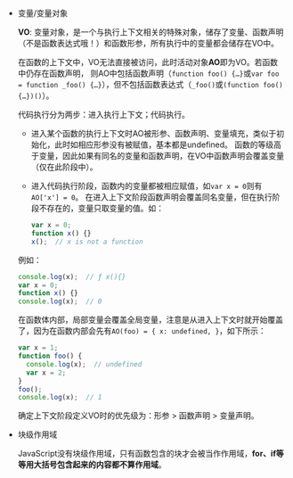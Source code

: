 - 变量/变量对象

  **VO**: 变量对象，是一个与执行上下文相关的特殊对象，储存了变量、函数声明（不是函数表达式哦！）和函数形参，所有执行中的变量都会储存在VO中。

  在函数的上下文中，VO无法直接被访问，此时活动对象**AO**即为VO。若函数中仍存在函数声明， 则AO中包括函数声明（`function foo() {…}`或`var foo = function _foo() {…}`），但不包括函数表达式（`_foo()`或`(function foo() {…})()`）。

  代码执行分为两步：进入执行上下文；代码执行。

  + 进入某个函数的执行上下文时AO被形参、函数声明、变量填充，类似于初始化，此时如相应形参没有被赋值，基本都是undefined。
    函数的等级高于变量，因此如果有同名的变量和函数声明，在VO中函数声明会覆盖变量（仅在此阶段中）。

  + 进入代码执行阶段，函数内的变量都被相应赋值，如`var x = 0`则有`AO['x'] = 0`。
    在进入上下文阶段函数声明会覆盖同名变量，但在执行阶段不存在的，变量只取变量的值。如：

    ```js
    var x = 0;
    function x() {}
    x();  // x is not a function
    ```

  例如：

  ```js
  console.log(x);  // ƒ x(){}
  var x = 0;
  function x() {}
  console.log(x);  // 0
  ```

  在函数体内部，局部变量会覆盖全局变量，注意是从进入上下文时就开始覆盖了，因为在函数内部会先有`AO(foo) = { x: undefined, }`，如下所示：

  ```js
  var x = 1;
  function foo() {
    console.log(x);  // undefined
    var x = 2;
  }
  foo();
  console.log(x);  // 1
  ```

  确定上下文阶段定义VO时的优先级为：形参 > 函数声明 > 变量声明。

- 块级作用域

  JavaScript没有块级作用域，只有函数包含的块才会被当作作用域，**for、if等等用大括号包含起来的内容都不算作用域**。